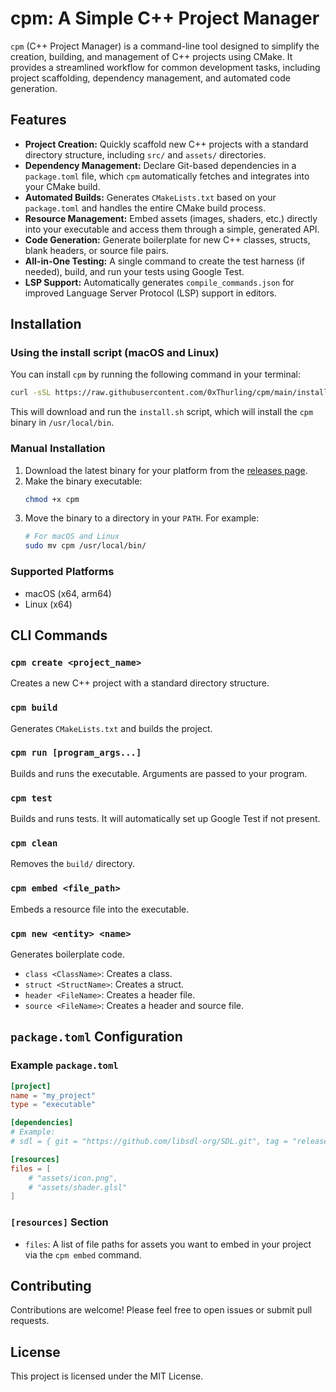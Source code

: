 # cpm: A Simple C++ Project Manager

`cpm` (C++ Project Manager) is a command-line tool designed to simplify the creation, building, and management of C++ projects using CMake. It provides a streamlined workflow for common development tasks, including project scaffolding, dependency management, and automated code generation.

## Features

*   **Project Creation:** Quickly scaffold new C++ projects with a standard directory structure, including `src/` and `assets/` directories.
*   **Dependency Management:** Declare Git-based dependencies in a `package.toml` file, which `cpm` automatically fetches and integrates into your CMake build.
*   **Automated Builds:** Generates `CMakeLists.txt` based on your `package.toml` and handles the entire CMake build process.
*   **Resource Management:** Embed assets (images, shaders, etc.) directly into your executable and access them through a simple, generated API.
*   **Code Generation:** Generate boilerplate for new C++ classes, structs, blank headers, or source file pairs.
*   **All-in-One Testing:** A single command to create the test harness (if needed), build, and run your tests using Google Test.
*   **LSP Support:** Automatically generates `compile_commands.json` for improved Language Server Protocol (LSP) support in editors.

## Installation

### Using the install script (macOS and Linux)

You can install `cpm` by running the following command in your terminal:

```bash
curl -sSL https://raw.githubusercontent.com/0xThurling/cpm/main/install.sh | bash
```

This will download and run the `install.sh` script, which will install the `cpm` binary in `/usr/local/bin`.

### Manual Installation

1.  Download the latest binary for your platform from the [releases page](https://github.com/0xThurling/cpm/releases).
2.  Make the binary executable:
    ```bash
    chmod +x cpm
    ```
3.  Move the binary to a directory in your `PATH`. For example:
    ```bash
    # For macOS and Linux
    sudo mv cpm /usr/local/bin/
    ```

### Supported Platforms

*   macOS (x64, arm64)
*   Linux (x64)

## CLI Commands

### `cpm create <project_name>`

Creates a new C++ project with a standard directory structure.

### `cpm build`

Generates `CMakeLists.txt` and builds the project.

### `cpm run [program_args...]`

Builds and runs the executable. Arguments are passed to your program.

### `cpm test`

Builds and runs tests. It will automatically set up Google Test if not present.

### `cpm clean`

Removes the `build/` directory.

### `cpm embed <file_path>`

Embeds a resource file into the executable.

### `cpm new <entity> <name>`

Generates boilerplate code.
*   `class <ClassName>`: Creates a class.
*   `struct <StructName>`: Creates a struct.
*   `header <FileName>`: Creates a header file.
*   `source <FileName>`: Creates a header and source file.

## `package.toml` Configuration

### Example `package.toml`

```toml
[project]
name = "my_project"
type = "executable"

[dependencies]
# Example:
# sdl = { git = "https://github.com/libsdl-org/SDL.git", tag = "release-2.30.3", target="SDL2::SDL2" }

[resources]
files = [
    # "assets/icon.png",
    # "assets/shader.glsl"
]
```

### `[resources]` Section

*   `files`: A list of file paths for assets you want to embed in your project via the `cpm embed` command.

## Contributing

Contributions are welcome! Please feel free to open issues or submit pull requests.

## License

This project is licensed under the MIT License.